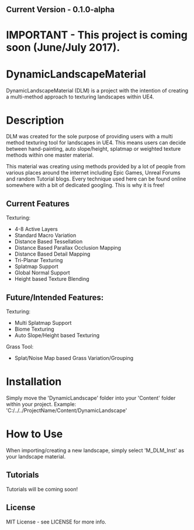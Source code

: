 ## Current Version - 0.1.0-alpha

# IMPORTANT - This project is coming soon (June/July 2017).

# DynamicLandscapeMaterial
DynamicLandscapeMaterial (DLM) is a project with the intention of creating a multi-method approach to texturing landscapes within UE4. 

# Description
DLM was created for the sole purpose of providing users with a multi method texturing tool for landscapes in UE4. This means users can decide between hand-painting, auto slope/height, splatmap or weighted texture methods within one master material.

This material was creating using methods provided by a lot of people from various places around the internet including Epic Games, Unreal Forums and random Tutorial blogs.
Every technique used here can be found online somewhere with a bit of dedicated googling. This is why it is free!

## Current Features

Texturing:
- 4-8 Active Layers
- Standard Macro Variation
- Distance Based Tessellation
- Distance Based Parallax Occlusion Mapping
- Distance Based Detail Mapping
- Tri-Planar Texturing
- Splatmap Support
- Global Normal Support
- Height based Texture Blending

## Future/Intended Features:

Texturing:
- Multi Splatmap Support
- Biome Texturing
- Auto Slope/Height based Texturing

Grass Tool:
- Splat/Noise Map based Grass Variation/Grouping

# Installation
Simply move the 'DynamicLandscape' folder into your 'Content' folder within your project. 
Example: 'C:/../../ProjectName/Content/DynamicLandscape'

# How to Use
When importing/creating a new landscape, simply select 'M_DLM_Inst' as your landscape material.

## Tutorials
Tutorials will be coming soon!

## License
MIT License - see LICENSE for more info.
